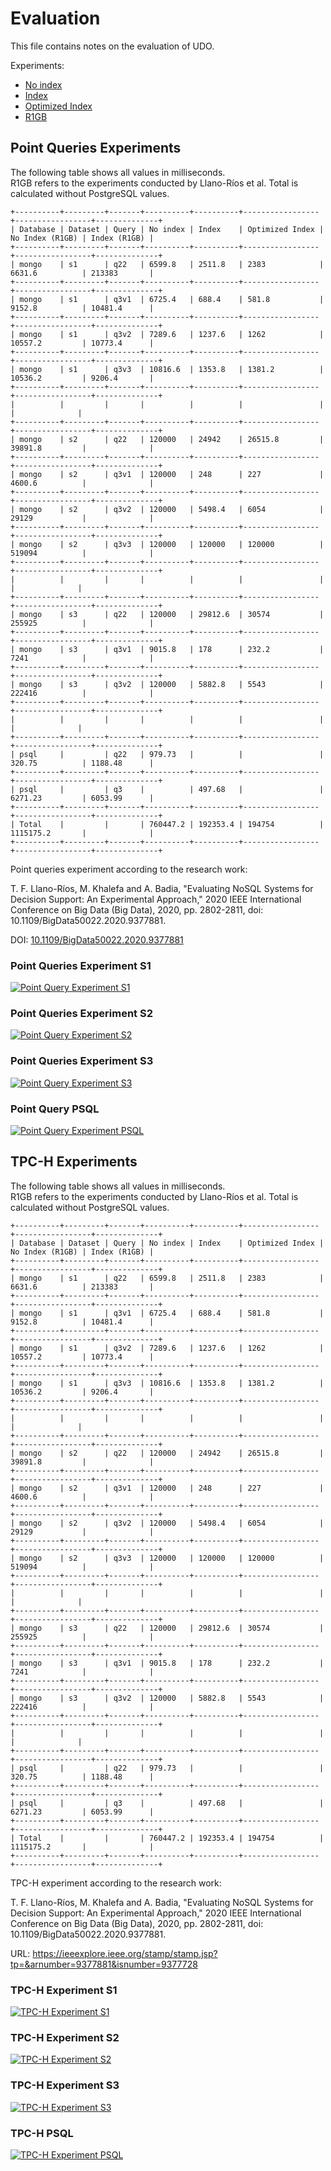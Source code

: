# Evaluation

This file contains notes on the evaluation of UDO.

Experiments:
- [No index](../01_experiments/no-index)
- [Index](../01_experiments/index)
- [Optimized Index](../01_experiments/optim)
- [R1GB](../01_experiments/ref)

## Point Queries Experiments

The following table shows all values in milliseconds.  
R1GB refers to the experiments conducted by Llano-Ríos et al.
Total is calculated without PostgreSQL values.
```
+----------+---------+-------+----------+----------+-----------------+-----------------+--------------+
| Database | Dataset | Query | No index | Index    | Optimized Index | No Index (R1GB) | Index (R1GB) |
+----------+---------+-------+----------+----------+-----------------+-----------------+--------------+
| mongo    | s1      | q22   | 6599.8   | 2511.8   | 2383            | 6631.6          | 213383       |
+----------+---------+-------+----------+----------+-----------------+-----------------+--------------+
| mongo    | s1      | q3v1  | 6725.4   | 688.4    | 581.8           | 9152.8          | 10481.4      |
+----------+---------+-------+----------+----------+-----------------+-----------------+--------------+
| mongo    | s1      | q3v2  | 7289.6   | 1237.6   | 1262            | 10557.2         | 10773.4      |
+----------+---------+-------+----------+----------+-----------------+-----------------+--------------+
| mongo    | s1      | q3v3  | 10816.6  | 1353.8   | 1381.2          | 10536.2         | 9206.4       |
+----------+---------+-------+----------+----------+-----------------+-----------------+--------------+
|          |         |       |          |          |                 |                 |              |
+----------+---------+-------+----------+----------+-----------------+-----------------+--------------+
| mongo    | s2      | q22   | 120000   | 24942    | 26515.8         | 39891.8         |              |
+----------+---------+-------+----------+----------+-----------------+-----------------+--------------+
| mongo    | s2      | q3v1  | 120000   | 248      | 227             | 4600.6          |              |
+----------+---------+-------+----------+----------+-----------------+-----------------+--------------+
| mongo    | s2      | q3v2  | 120000   | 5498.4   | 6054            | 29129           |              |
+----------+---------+-------+----------+----------+-----------------+-----------------+--------------+
| mongo    | s2      | q3v3  | 120000   | 120000   | 120000          | 519094          |              |
+----------+---------+-------+----------+----------+-----------------+-----------------+--------------+
|          |         |       |          |          |                 |                 |              |
+----------+---------+-------+----------+----------+-----------------+-----------------+--------------+
| mongo    | s3      | q22   | 120000   | 29812.6  | 30574           | 255925          |              |
+----------+---------+-------+----------+----------+-----------------+-----------------+--------------+
| mongo    | s3      | q3v1  | 9015.8   | 178      | 232.2           | 7241            |              |
+----------+---------+-------+----------+----------+-----------------+-----------------+--------------+
| mongo    | s3      | q3v2  | 120000   | 5882.8   | 5543            | 222416          |              |
+----------+---------+-------+----------+----------+-----------------+-----------------+--------------+
|          |         |       |          |          |                 |                 |              |
+----------+---------+-------+----------+----------+-----------------+-----------------+--------------+
| psql     |         | q22   | 979.73   |          |                 | 320.75          | 1188.48      |
+----------+---------+-------+----------+----------+-----------------+-----------------+--------------+
| psql     |         | q3    |          | 497.68   |                 | 6271.23         | 6053.99      |
+----------+---------+-------+----------+----------+-----------------+-----------------+--------------+
| Total    |         |       | 760447.2 | 192353.4 | 194754          | 1115175.2       |              |
+----------+---------+-------+----------+----------+-----------------+-----------------+--------------+
```

Point queries experiment according to the research work:

T. F. Llano-Ríos, M. Khalefa and A. Badia, "Evaluating NoSQL Systems for Decision Support: An Experimental Approach," 2020 IEEE International Conference on Big Data (Big Data), 2020, pp. 2802-2811, doi: 10.1109/BigData50022.2020.9377881.

DOI: [10.1109/BigData50022.2020.9377881](https://doi.org/10.1109/BigData50022.2020.9377881)

### Point Queries Experiment S1
[![Point Query Experiment S1](pq/pq_mongo_s1.png)](https://docs.google.com/spreadsheets/d/e/2PACX-1vROFlzPXS8bckwC4oAGMKQNk4HrmGX28nE46sY4vd53UkBeXdVAK3HQaSDR730dtGs9nIlpO2XtDBvC/pubchart?oid=401580007&format=interactive)

### Point Queries Experiment S2
[![Point Query Experiment S2](pq/pq_mongo_s2.png)](https://docs.google.com/spreadsheets/d/e/2PACX-1vROFlzPXS8bckwC4oAGMKQNk4HrmGX28nE46sY4vd53UkBeXdVAK3HQaSDR730dtGs9nIlpO2XtDBvC/pubchart?oid=432723154&format=interactive)

### Point Queries Experiment S3
[![Point Query Experiment S3](pq/pq_mongo_s3.png)](https://docs.google.com/spreadsheets/d/e/2PACX-1vROFlzPXS8bckwC4oAGMKQNk4HrmGX28nE46sY4vd53UkBeXdVAK3HQaSDR730dtGs9nIlpO2XtDBvC/pubchart?oid=13547399&format=interactive)

### Point Query PSQL
[![Point Query Experiment PSQL](pq/pq_psql.png)](https://docs.google.com/spreadsheets/d/e/2PACX-1vROFlzPXS8bckwC4oAGMKQNk4HrmGX28nE46sY4vd53UkBeXdVAK3HQaSDR730dtGs9nIlpO2XtDBvC/pubchart?oid=959957231&format=interactive)

## TPC-H Experiments

The following table shows all values in milliseconds.  
R1GB refers to the experiments conducted by Llano-Ríos et al.
Total is calculated without PostgreSQL values.
```
+----------+---------+-------+----------+----------+-----------------+-----------------+--------------+
| Database | Dataset | Query | No index | Index    | Optimized Index | No Index (R1GB) | Index (R1GB) |
+----------+---------+-------+----------+----------+-----------------+-----------------+--------------+
| mongo    | s1      | q22   | 6599.8   | 2511.8   | 2383            | 6631.6          | 213383       |
+----------+---------+-------+----------+----------+-----------------+-----------------+--------------+
| mongo    | s1      | q3v1  | 6725.4   | 688.4    | 581.8           | 9152.8          | 10481.4      |
+----------+---------+-------+----------+----------+-----------------+-----------------+--------------+
| mongo    | s1      | q3v2  | 7289.6   | 1237.6   | 1262            | 10557.2         | 10773.4      |
+----------+---------+-------+----------+----------+-----------------+-----------------+--------------+
| mongo    | s1      | q3v3  | 10816.6  | 1353.8   | 1381.2          | 10536.2         | 9206.4       |
+----------+---------+-------+----------+----------+-----------------+-----------------+--------------+
|          |         |       |          |          |                 |                 |              |
+----------+---------+-------+----------+----------+-----------------+-----------------+--------------+
| mongo    | s2      | q22   | 120000   | 24942    | 26515.8         | 39891.8         |              |
+----------+---------+-------+----------+----------+-----------------+-----------------+--------------+
| mongo    | s2      | q3v1  | 120000   | 248      | 227             | 4600.6          |              |
+----------+---------+-------+----------+----------+-----------------+-----------------+--------------+
| mongo    | s2      | q3v2  | 120000   | 5498.4   | 6054            | 29129           |              |
+----------+---------+-------+----------+----------+-----------------+-----------------+--------------+
| mongo    | s2      | q3v3  | 120000   | 120000   | 120000          | 519094          |              |
+----------+---------+-------+----------+----------+-----------------+-----------------+--------------+
|          |         |       |          |          |                 |                 |              |
+----------+---------+-------+----------+----------+-----------------+-----------------+--------------+
| mongo    | s3      | q22   | 120000   | 29812.6  | 30574           | 255925          |              |
+----------+---------+-------+----------+----------+-----------------+-----------------+--------------+
| mongo    | s3      | q3v1  | 9015.8   | 178      | 232.2           | 7241            |              |
+----------+---------+-------+----------+----------+-----------------+-----------------+--------------+
| mongo    | s3      | q3v2  | 120000   | 5882.8   | 5543            | 222416          |              |
+----------+---------+-------+----------+----------+-----------------+-----------------+--------------+
|          |         |       |          |          |                 |                 |              |
+----------+---------+-------+----------+----------+-----------------+-----------------+--------------+
| psql     |         | q22   | 979.73   |          |                 | 320.75          | 1188.48      |
+----------+---------+-------+----------+----------+-----------------+-----------------+--------------+
| psql     |         | q3    |          | 497.68   |                 | 6271.23         | 6053.99      |
+----------+---------+-------+----------+----------+-----------------+-----------------+--------------+
| Total    |         |       | 760447.2 | 192353.4 | 194754          | 1115175.2       |              |
+----------+---------+-------+----------+----------+-----------------+-----------------+--------------+
```

TPC-H experiment according to the research work:

T. F. Llano-Ríos, M. Khalefa and A. Badia, "Evaluating NoSQL Systems for Decision Support: An Experimental Approach," 2020 IEEE International Conference on Big Data (Big Data), 2020, pp. 2802-2811, doi: 10.1109/BigData50022.2020.9377881.

URL: https://ieeexplore.ieee.org/stamp/stamp.jsp?tp=&arnumber=9377881&isnumber=9377728

### TPC-H Experiment S1
[![TPC-H Experiment S1](tpch/tpc_h_mongo_s1.png)](https://docs.google.com/spreadsheets/d/e/2PACX-1vROFlzPXS8bckwC4oAGMKQNk4HrmGX28nE46sY4vd53UkBeXdVAK3HQaSDR730dtGs9nIlpO2XtDBvC/pubchart?oid=347322553&format=interactive)

### TPC-H Experiment S2
[![TPC-H Experiment S2](tpch/tpc_h_mongo_s2.png)](https://docs.google.com/spreadsheets/d/e/2PACX-1vROFlzPXS8bckwC4oAGMKQNk4HrmGX28nE46sY4vd53UkBeXdVAK3HQaSDR730dtGs9nIlpO2XtDBvC/pubchart?oid=1644106314&format=interactive)

### TPC-H Experiment S3
[![TPC-H Experiment S3](tpch/tpc_h_mongo_s3.png)](https://docs.google.com/spreadsheets/d/e/2PACX-1vROFlzPXS8bckwC4oAGMKQNk4HrmGX28nE46sY4vd53UkBeXdVAK3HQaSDR730dtGs9nIlpO2XtDBvC/pubchart?oid=1083337445&format=interactive)

### TPC-H PSQL
[![TPC-H Experiment PSQL](tpch/tpc_h_psql.png)](https://docs.google.com/spreadsheets/d/e/2PACX-1vROFlzPXS8bckwC4oAGMKQNk4HrmGX28nE46sY4vd53UkBeXdVAK3HQaSDR730dtGs9nIlpO2XtDBvC/pubchart?oid=254369509&format=interactive)


